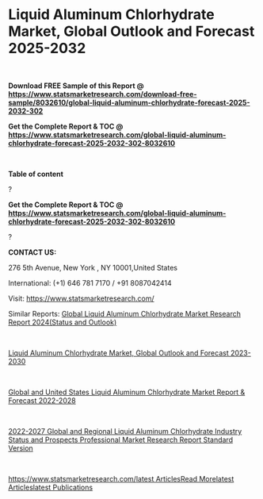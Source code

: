 <h1>Liquid Aluminum Chlorhydrate Market, Global Outlook and Forecast 2025-2032</h1><br/><p><strong>Download FREE Sample of this Report @ <a href="https://www.statsmarketresearch.com/download-free-sample/8032610/global-liquid-aluminum-chlorhydrate-forecast-2025-2032-302">https://www.statsmarketresearch.com/download-free-sample/8032610/global-liquid-aluminum-chlorhydrate-forecast-2025-2032-302</a></strong></p>
 
 
 
 <div><b>Get the Complete Report & TOC @ <a href="https://www.statsmarketresearch.com/global-liquid-aluminum-chlorhydrate-forecast-2025-2032-302-8032610">https://www.statsmarketresearch.com/global-liquid-aluminum-chlorhydrate-forecast-2025-2032-302-8032610</a></b></div>
 
 
 
 <p><br />
 
 <b>Table of content</b></p>
 
 
 
 <p>? </p>
 
 
 
 <div><b>Get the Complete Report & TOC @ <a href="https://www.statsmarketresearch.com/global-liquid-aluminum-chlorhydrate-forecast-2025-2032-302-8032610">https://www.statsmarketresearch.com/global-liquid-aluminum-chlorhydrate-forecast-2025-2032-302-8032610</a></b></div>
 
 
 
 <p>? </p>
 
 
 
 <p><b>CONTACT US:</b><br />
 
 276 5th Avenue, New York , NY 10001,United States<br />
 
 International: (+1) 646 781 7170 / +91 8087042414<br />
 
 Visit: <a href="https://www.statsmarketresearch.com/">https://www.statsmarketresearch.com/</a><br />
 
 Similar Reports: <a href="https://www.statsmarketresearch.com/global-liquid-aluminum-chlorhydrate-forecast-2025-2032-302-8032610">Global Liquid Aluminum Chlorhydrate Market Research Report 2024(Status and Outlook)</a><br />
 
 <br />
 
 <a href="https://www.statsmarketresearch.com/global-liquid-aluminum-chlorhydrate-forecast-2025-2032-302-8032610">Liquid Aluminum Chlorhydrate Market, Global Outlook and Forecast 2023-2030</a><br />
 
 <br />
 
 <a href="https://www.statsmarketresearch.com/global-liquid-aluminum-chlorhydrate-forecast-2025-2032-302-8032610">Global and United States Liquid Aluminum Chlorhydrate Market Report & Forecast 2022-2028</a><br />
 
 <br />
 
 <a href="https://www.statsmarketresearch.com/global-liquid-aluminum-chlorhydrate-forecast-2025-2032-302-8032610">2022-2027 Global and Regional Liquid Aluminum Chlorhydrate Industry Status and Prospects Professional Market Research Report Standard Version</a><br />
 
 <br />
 
 <a href="https://gyeongbokgung.com">https://www.statsmarketresearch.com/</a><a href="https://hallyeomaritime.com">latest Articles</a><a href="https://jingwansa.com">Read More</a><a href="https://nguoiviet.jp/">latest Articles</a><a href="https://www.intelmarketresearch.com/">latest Publications</a></p>